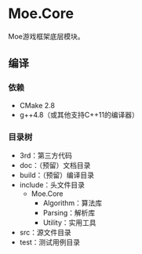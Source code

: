# Moe.Core

Moe游戏框架底层模块。

## 编译

### 依赖

- CMake 2.8
- g++4.8（或其他支持C++11的编译器）

### 目录树

- 3rd：第三方代码
- doc：（预留）文档目录
- build：（预留）编译目录
- include：头文件目录
    - Moe.Core
        - Algorithm：算法库
        - Parsing：解析库
        - Utility：实用工具
- src：源文件目录
- test：测试用例目录
